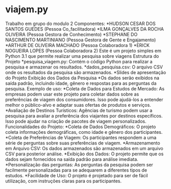  

# viajem.py
Trabalho em grupo do modulo 2
Componentes:
*HUDSON CESAR DOS SANTOS GUEDES (Pessoa Co_facilitadora) 
*ILMA GONÇALVES DA ROCHA OLIVEIRA (Pessoa Gestora de Conhecimento)
*STEPHANE DO NASCIMENTO MARTINIANO (Pessoa Gestora de Gente e Engajamento)
*ARTHUR DE OLIVEIRA MACHADO (Pessoa Colaboradora 1)
*ERICK NOGUEIRA LOPES (Pessoa Colaboradora 2)
Este é um projeto simples em Python 3.1 que permite realizar uma pesquisa sobre viagens
Estrutura do Projeto
*pesquisa_viagem.py: Contém o código Python para realizar a pesquisa e armazenar os resultados.
*dados_pesquisa.csv: O arquivo CSV onde os resultados da pesquisa são armazenados.
*Slides de apresentação do Projeto
Exibição dos Dados da Pesquisa
*Os dados serão exibidos na saída padrão, incluindo idade, gênero e respostas para as perguntas da pesquisa.
Exemplo de uso:
*Coleta de Dados para Estudos de Mercado: As empresas podem usar este projeto para coletar dados sobre as preferências de viagem dos consumidores. 
Isso pode ajudá-los a entender melhor o público-alvo e adaptar suas ofertas de produtos e serviços.
*Avaliação de Destinos Turísticos: Agências de turismo podem usar a pesquisa para avaliar a preferência dos viajantes por destinos específicos. Isso pode ajudar na criação de pacotes de viagem personalizados.
Funcionalidades do Projeto:
*Coleta de Dados Demográficos: O projeto coleta informações demográficas, como idade e gênero dos participantes.
*Coleta de Preferências de Viagem: Os participantes respondem a uma série de perguntas sobre suas preferências de viagem.
*Armazenamento em Arquivo CSV: Os dados armazenados são armazenados em um arquivo CSV para posterior análise.
*Exibição dos Dados: O projeto permite que os dados sejam fornecidos na saída padrão para análise imediata.
*Personalização das perguntas: As perguntas da pesquisa podem ser facilmente personalizadas para se adequarem a diferentes tipos de estudos.
*Facilidade de Uso: O projeto é projetado para ser de fácil utilização, com instruções claras para os participantes.

